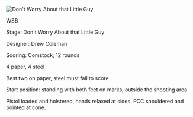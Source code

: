 ![Don't Worry About that Little Guy](https://github.com/bagellord/USPSA-Stages/blob/master/11-15%20rounds/Don't%20Worry%20About%20that%20Little%20Guy%20-%2012%20rounds%20-%20Comstock/Don't%20Worry%20About%20that%20Little%20Guy.png)

WSB

Stage: Don't Worry About that Little Guy

Designer: Drew Coleman

Scoring: Comstock, 12 rounds

4 paper, 4 steel

Best two on paper, steel must fall to score

Start position: standing with both feet on marks, outside the shooting area

Pistol loaded and holstered, hands relaxed at sides. PCC shouldered and pointed at cone.
